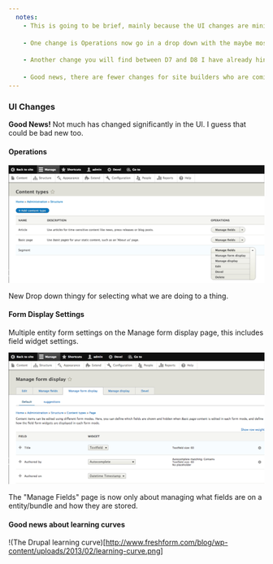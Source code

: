```yaml
---
  notes:
    - This is going to be brief, mainly because the UI changes are minimal.

    - One change is Operations now go in a drop down with the maybe most common one first? Really I don't know how that was chosen so if someone here does know please tell me afterward.

    - Another change you will find between D7 and D8 I have already hinted at with the Form View. If you have a alternate node form then you will find the option for editing that form view in "Manage Form Display" section. This also means that controls for the form widgets are configured on the form view display settings and not the "Manage Fields" page. Mange Fields is now entirely about the field and its storage.

    - Good news, there are fewer changes for site builders who are coming from Drupal 7 to worry about. Bad news is for someone coming from not Drupal the perceived Drupal learning curve could be intimidating.
---
```


### UI Changes

**Good News!** Not much has changed significantly in the UI. I guess that could be bad new too.

#### Operations

![](/content/images/opdropdown.png)

New Drop down thingy for selecting what we are doing to a thing.

#### Form Display Settings

Multiple entity form settings on the Manage form display page, this includes field widget settings.

![](/content/images/manageformdisplay.png)

The "Manage Fields" page is now only about managing what fields are on a entity/bundle and how they are stored.

#### Good news about learning curves

!(The Drupal learning curve)[http://www.freshform.com/blog/wp-content/uploads/2013/02/learning-curve.png]

